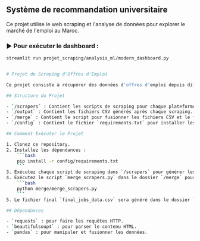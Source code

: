 ##  Système de recommandation universitaire

Ce projet utilise le web scraping et l'analyse de données pour explorer le marché de l'emploi au Maroc.

### ▶ Pour exécuter le dashboard :
```bash
streamlit run projet_scraping/analysis_ml/modern_dashboard.py


# Projet de Scraping d'Offres d'Emploi

Ce projet consiste à récupérer des données d'offres d'emploi depuis différentes plateformes (LinkedIn, emploi.ma, rekrute.com), fusionner les résultats, et les nettoyer pour une utilisation dans une base de données Oracle.

## Structure du Projet

- `/scrapers` : Contient les scripts de scraping pour chaque plateforme.
- `/output` : Contient les fichiers CSV générés après chaque scraping.
- `/merge` : Contient le script pour fusionner les fichiers CSV et le fichier final nettoyé.
- `/config` : Contient le fichier `requirements.txt` pour installer les dépendances Python.

## Comment Exécuter le Projet

1. Clonez ce repository.
2. Installez les dépendances : 
    ```bash
    pip install -r config/requirements.txt
    ```
3. Exécutez chaque script de scraping dans `/scrapers` pour générer les fichiers CSV.
4. Exécutez le script `merge_scrapers.py` dans le dossier `/merge` pour fusionner les CSVs en un fichier final :
    ```bash
    python merge/merge_scrapers.py
    ```
5. Le fichier final `final_jobs_data.csv` sera généré dans le dossier `/merge`.

## Dépendances

- `requests` : pour faire les requêtes HTTP.
- `beautifulsoup4` : pour parser le contenu HTML.
- `pandas` : pour manipuler et fusionner les données.

